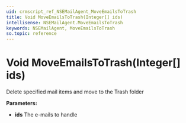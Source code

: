 ```yaml
---
uid: crmscript_ref_NSEMailAgent_MoveEmailsToTrash
title: Void MoveEmailsToTrash(Integer[] ids)
intellisense: NSEMailAgent.MoveEmailsToTrash
keywords: NSEMailAgent, MoveEmailsToTrash
so.topic: reference
---
```


# Void MoveEmailsToTrash(Integer[] ids)

Delete specified mail items and move to the Trash folder

**Parameters:**
 - **ids** The e-mails to handle
